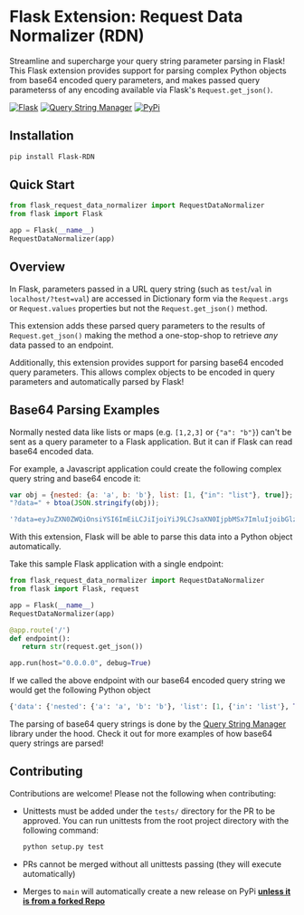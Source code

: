 # Flask Extension: Request Data Normalizer (RDN)

Streamline and supercharge your query string parameter parsing in Flask! This Flask extension provides support for parsing complex Python objects from base64 encoded query parameters, and makes passed query parameterss of any encoding available via Flask's `Request.get_json()`.

[![Flask](https://img.shields.io/badge/Flask-2.0.3+-blue.svg)](https://pypi.org/project/Flask/)
[![Query String Manager](https://img.shields.io/badge/Query%20String%20Manager-1.0.10+-green.svg)](https://pypi.org/project/Query-String-Manager/)
[![PyPi](https://img.shields.io/badge/View%20On-PyPi-orange.svg)](https://pypi.org/project/Flask-RDN/)

## Installation

```sh
pip install Flask-RDN
```

## Quick Start

```python
from flask_request_data_normalizer import RequestDataNormalizer
from flask import Flask

app = Flask(__name__)
RequestDataNormalizer(app)
```

## Overview

In Flask, parameters passed in a URL query string (such as `test`/`val` in `localhost/?test=val`) are accessed in Dictionary form via the `Request.args` or `Request.values` properties but not the `Request.get_json()` method.

This extension adds these parsed query parameters to the results of `Request.get_json()` making the method a one-stop-shop to retrieve _any_ data passed to an endpoint.

Additionally, this extension provides support for parsing base64 encoded query parameters. This allows complex objects to be encoded in query parameters and automatically parsed by Flask!

## Base64 Parsing Examples

Normally nested data like lists or maps (e.g. `[1,2,3]` or `{"a": "b"}`) can't be sent as a query parameter to a Flask application. But it can if Flask can read base64 encoded data.

For example, a Javascript application could create the following complex query string and base64 encode it:  

```js
var obj = {nested: {a: 'a', b: 'b'}, list: [1, {"in": "list"}, true]};
"?data=" + btoa(JSON.stringify(obj));

'?data=eyJuZXN0ZWQiOnsiYSI6ImEiLCJiIjoiYiJ9LCJsaXN0IjpbMSx7ImluIjoibGlzdCJ9LHRydWVdfQ=='
```

With this extension, Flask will be able to parse this data into a Python object automatically.

Take this sample Flask application with a single endpoint:

```python
from flask_request_data_normalizer import RequestDataNormalizer
from flask import Flask, request

app = Flask(__name__)
RequestDataNormalizer(app)

@app.route('/')
def endpoint():
   return str(request.get_json())

app.run(host="0.0.0.0", debug=True)
```

If we called the above endpoint with our base64 encoded query string we would get the following Python object

```python
{'data': {'nested': {'a': 'a', 'b': 'b'}, 'list': [1, {'in': 'list'}, True]}}
```

The parsing of base64 query strings is done by the [Query String Manager](https://github.com/Topazoo/Query-String-Manager) library under the hood. Check it out for more examples of how base64 query strings are parsed!

## Contributing

Contributions are welcome! Please not the following when contributing:

- Unittests must be added under the `tests/` directory for the PR to be approved. You can run unittests from the root project directory with the following command:

    ```sh
    python setup.py test
    ```

- PRs cannot be merged without all unittests passing (they will execute automatically)
- Merges to `main` will automatically create a new release on PyPi **[unless it is from a forked Repo](https://stackoverflow.com/questions/58737785/github-actions-empty-env-secrets)**
